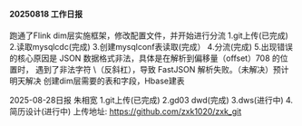 #### 20250818 工作日报
跑通了Flink dim层实施框架，修改配置文件，并开始进行分流
1.git上传(已完成)
2.读取mysqlcdc(完成)
3.创建mysqlconf表读取(完成）
4.分流(完成)
5.出现错误的核心原因是 JSON 数据格式非法，具体是在解析到偏移量（offset）708 的位置时，
遇到了非法字符 \（反斜杠），导致 FastJSON 解析失败。（未解决）预计明天解决
创建dim层需要的表和字段，Hbase建表



2025-08-28日报 朱相宽
1.git上传(已完成)
2.gd03 dwd(完成)
3.dws(进行中)
4.简历设计(进行中)
上传地址: https://github.com/zxk1020/zxk_git



